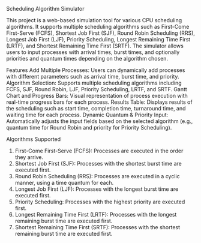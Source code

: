 Scheduling Algorithm Simulator

This project is a web-based simulation tool for various CPU scheduling algorithms. It supports multiple scheduling algorithms such as First-Come First-Serve (FCFS), Shortest Job First (SJF), Round Robin Scheduling (RRS), Longest Job First (LJF), Priority Scheduling, Longest Remaining Time First (LRTF), and Shortest Remaining Time First (SRTF). The simulator allows users to input processes with arrival times, burst times, and optionally priorities and quantum times depending on the algorithm chosen.

Features
Add Multiple Processes: Users can dynamically add processes with different parameters such as arrival time, burst time, and priority.
Algorithm Selection: Supports multiple scheduling algorithms including FCFS, SJF, Round Robin, LJF, Priority Scheduling, LRTF, and SRTF.
Gantt Chart and Progress Bars: Visual representation of process execution with real-time progress bars for each process.
Results Table: Displays results of the scheduling such as start time, completion time, turnaround time, and waiting time for each process.
Dynamic Quantum & Priority Input: Automatically adjusts the input fields based on the selected algorithm (e.g., quantum time for Round Robin and priority for Priority Scheduling).

Algorithms Supported
1. First-Come First-Serve (FCFS): Processes are executed in the order they arrive.
2. Shortest Job First (SJF): Processes with the shortest burst time are executed first.
3. Round Robin Scheduling (RRS): Processes are executed in a cyclic manner, using a time quantum for each.
4. Longest Job First (LJF): Processes with the longest burst time are executed first.
5. Priority Scheduling: Processes with the highest priority are executed first.
6. Longest Remaining Time First (LRTF): Processes with the longest remaining burst time are executed first.
7. Shortest Remaining Time First (SRTF): Processes with the shortest remaining burst time are executed first.
